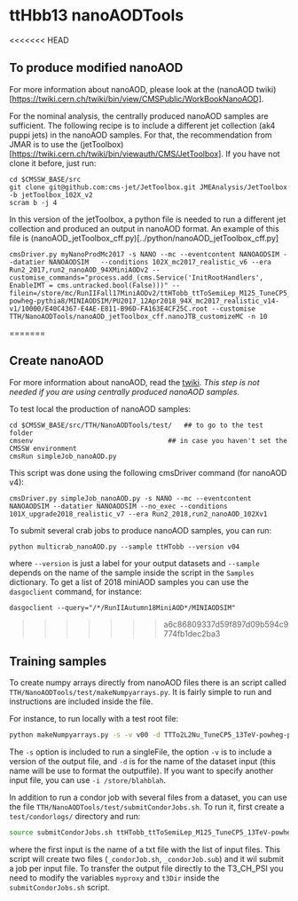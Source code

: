 # ttHbb13 nanoAODTools

<<<<<<< HEAD
## To produce modified nanoAOD

For more information about nanoAOD, please look at the (nanoAOD twiki)[https://twiki.cern.ch/twiki/bin/view/CMSPublic/WorkBookNanoAOD].

For the nominal analysis, the centrally produced nanoAOD samples are sufficient. 
The following recipe is to include a different jet collection (ak4 puppi jets) in the nanoAOD samples. 
For that, the recommendation from JMAR is to use the (jetToolbox)[https://twiki.cern.ch/twiki/bin/viewauth/CMS/JetToolbox]. If you have not clone it before, just run:

~~~
cd $CMSSW_BASE/src
git clone git@github.com:cms-jet/JetToolbox.git JMEAnalysis/JetToolbox -b jetToolbox_102X_v2
scram b -j 4
~~~

In this version of the jetToolbox, a python file is needed to run a different jet collection and produced an output in nanoAOD format. 
An example of this file is (nanoAOD_jetToolbox_cff.py)[../python/nanoAOD_jetToolbox_cff.py]

~~~
cmsDriver.py myNanoProdMc2017 -s NANO --mc --eventcontent NANOAODSIM --datatier NANOAODSIM   --conditions 102X_mc2017_realistic_v6 --era Run2_2017,run2_nanoAOD_94XMiniAODv2 --customise_commands="process.add_(cms.Service('InitRootHandlers', EnableIMT = cms.untracked.bool(False)))" --filein=/store/mc/RunIIFall17MiniAODv2/ttHTobb_ttToSemiLep_M125_TuneCP5_13TeV-powheg-pythia8/MINIAODSIM/PU2017_12Apr2018_94X_mc2017_realistic_v14-v1/10000/E40C4367-E4AE-E811-B96D-FA163E4CF25C.root --customise TTH/NanoAODTools/nanoAOD_jetToolbox_cff.nanoJTB_customizeMC -n 10
~~~


=======
## Create nanoAOD

For more information about nanoAOD, read the [twiki](https://twiki.cern.ch/twiki/bin/view/CMSPublic/WorkBookNanoAOD). *This step is not needed if you are using centrally produced nanoAOD samples.*

To test local the production of nanoAOD samples:
```
cd $CMSSW_BASE/src/TTH/NanoAODTools/test/   ## to go to the test folder
cmsenv                                  ## in case you haven't set the CMSSW environment
cmsRun simpleJob_nanoAOD.py
```

This script was done using the following cmsDriver command (for nanoAOD v4):
```
cmsDriver.py simpleJob_nanoAOD.py -s NANO --mc --eventcontent NANOAODSIM --datatier NANOAODSIM --no_exec --conditions 101X_upgrade2018_realistic_v7 --era Run2_2018,run2_nanoAOD_102Xv1
```

To submit several crab jobs to produce nanoAOD samples, you can run:
```
python multicrab_nanoAOD.py --sample ttHTobb --version v04 
```
where `--version` is just a label for your output datasets and `--sample` depends on the name of the sample inside the script in the `Samples` dictionary. To get a list of 2018 miniAOD samples you can use the `dasgoclient` command, for instance:
```
dasgoclient --query="/*/RunIIAutumn18MiniAOD*/MINIAODSIM"
```
>>>>>>> a6c86809337d59f897d09b594c9774fb1dec2ba3
## Training samples

To create numpy arrays directly from nanoAOD files there is an script called `TTH/NanoAODTools/test/makeNumpyarrays.py`. It is fairly simple to run and instructions are included inside the file. 

For instance, to run locally with a test root file:
```bash
python makeNumpyarrays.py -s -v v00 -d TTTo2L2Nu_TuneCP5_13TeV-powheg-pythia8
```
The `-s` option is included to run a singleFile, the option `-v` is to include a version of the output file, and `-d` is for the name of the dataset input (this name will be use to format the outputfile). If you want to specify another input file, you can use `-i /store/blahblah`. 

In addition to run a condor job with several files from a dataset, you can use the file `TTH/NanoAODTools/test/submitCondorJobs.sh`. To run it, first create a `test/condorlogs/` directory and run:

```bash
source submitCondorJobs.sh ttHTobb_ttToSemiLep_M125_TuneCP5_13TeV-powheg-pythia8
```
where the first input is the name of a txt file with the list of input files. This script will create two files (`_condorJob.sh`, `_condorJob.sub`) and it wil submit a job per input file. To transfer the output file directly to the T3_CH_PSI you need to modify the variables `myproxy` and `t3Dir` inside the `submitCondorJobs.sh` script.

